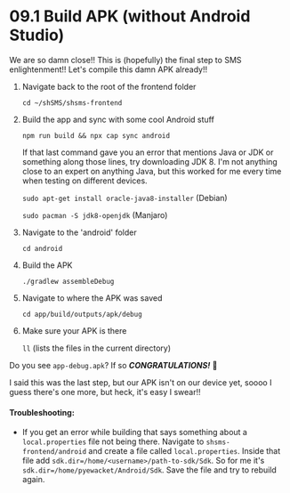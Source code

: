 # 09.1 Build APK \(without Android Studio\)

We are so damn close!! This is \(hopefully\) the final step to SMS enlightenment!! Let's compile this damn APK already!!

1. Navigate back to the root of the frontend folder  


   `cd ~/shSMS/shsms-frontend`  

2. Build the app and sync with some cool Android stuff  


   `npm run build && npx cap sync android`  


   If that last command gave you an error that mentions Java or JDK or something along those lines, try downloading JDK 8. I'm not anything close to an expert on anything Java, but this worked for me every time when testing on different devices.  


   `sudo apt-get install oracle-java8-installer` \(Debian\)  


   `sudo pacman -S jdk8-openjdk` \(Manjaro\)  

3. Navigate to the 'android' folder  


   `cd android`  

4. Build the APK  


   `./gradlew assembleDebug`  

5. Navigate to where the APK was saved  


   `cd app/build/outputs/apk/debug`  

6. Make sure your APK is there  


   `ll` \(lists the files in the current directory\)

Do you see `app-debug.apk`? If so _**CONGRATULATIONS!**_ 🎉

I said this was the last step, but our APK isn't on our device yet, soooo I guess there's one more, but heck, it's easy I swear!!

#### Troubleshooting:

* If you get an error while building that says something about a `local.properties` file not being there. Navigate to `shsms-frontend/android` and create a file called `local.properties`. Inside that file add `sdk.dir=/home/<username>/path-to-sdk/Sdk`. So for me it's `sdk.dir=/home/pyewacket/Android/Sdk`. Save the file and try to rebuild again.

